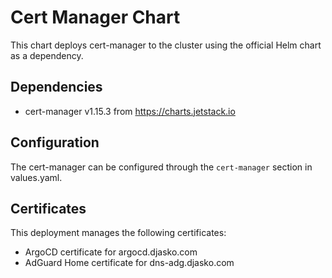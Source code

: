 # Cert Manager Chart

This chart deploys cert-manager to the cluster using the official Helm chart as a dependency.

## Dependencies

- cert-manager v1.15.3 from https://charts.jetstack.io

## Configuration

The cert-manager can be configured through the `cert-manager` section in values.yaml.

## Certificates

This deployment manages the following certificates:
- ArgoCD certificate for argocd.djasko.com
- AdGuard Home certificate for dns-adg.djasko.com